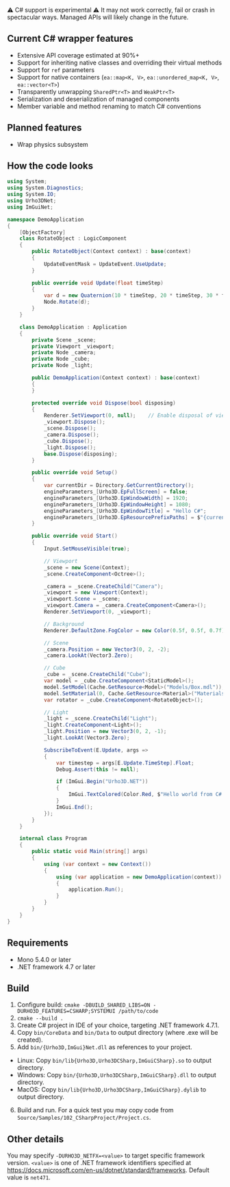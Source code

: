 ⚠️ C# support is experimental ⚠️ It may not work correctly, fail or crash in spectacular ways. Managed APIs will likely change in the future.

## Current C# wrapper features

* Extensive API coverage estimated at 90%+
* Support for inheriting native classes and overriding their virtual methods
* Support for `ref` parameters
* Support for native containers (`ea::map<K, V>`, `ea::unordered_map<K, V>`, `ea::vector<T>`)
* Transparently unwrapping `SharedPtr<T>` and `WeakPtr<T>`
* Serialization and deserialization of managed components
* Member variable and method renaming to match C# conventions

## Planned features

* Wrap physics subsystem

## How the code looks

```cs
using System;
using System.Diagnostics;
using System.IO;
using Urho3DNet;
using ImGuiNet;

namespace DemoApplication
{
    [ObjectFactory]
    class RotateObject : LogicComponent
    {
        public RotateObject(Context context) : base(context)
        {
            UpdateEventMask = UpdateEvent.UseUpdate;
        }

        public override void Update(float timeStep)
        {
            var d = new Quaternion(10 * timeStep, 20 * timeStep, 30 * timeStep);
            Node.Rotate(d);
        }
    }

    class DemoApplication : Application
    {
        private Scene _scene;
        private Viewport _viewport;
        private Node _camera;
        private Node _cube;
        private Node _light;

        public DemoApplication(Context context) : base(context)
        {
        }

        protected override void Dispose(bool disposing)
        {
            Renderer.SetViewport(0, null);    // Enable disposal of viewport by making it unreferenced by engine.
            _viewport.Dispose();
            _scene.Dispose();
            _camera.Dispose();
            _cube.Dispose();
            _light.Dispose();
            base.Dispose(disposing);
        }

        public override void Setup()
        {
            var currentDir = Directory.GetCurrentDirectory();
            engineParameters_[Urho3D.EpFullScreen] = false;
            engineParameters_[Urho3D.EpWindowWidth] = 1920;
            engineParameters_[Urho3D.EpWindowHeight] = 1080;
            engineParameters_[Urho3D.EpWindowTitle] = "Hello C#";
            engineParameters_[Urho3D.EpResourcePrefixPaths] = $"{currentDir};{currentDir}/..";
        }

        public override void Start()
        {
            Input.SetMouseVisible(true);

            // Viewport
            _scene = new Scene(Context);
            _scene.CreateComponent<Octree>();

            _camera = _scene.CreateChild("Camera");
            _viewport = new Viewport(Context);
            _viewport.Scene = _scene;
            _viewport.Camera = _camera.CreateComponent<Camera>();
            Renderer.SetViewport(0, _viewport);

            // Background
            Renderer.DefaultZone.FogColor = new Color(0.5f, 0.5f, 0.7f);

            // Scene
            _camera.Position = new Vector3(0, 2, -2);
            _camera.LookAt(Vector3.Zero);

            // Cube
            _cube = _scene.CreateChild("Cube");
            var model = _cube.CreateComponent<StaticModel>();
            model.SetModel(Cache.GetResource<Model>("Models/Box.mdl"));
            model.SetMaterial(0, Cache.GetResource<Material>("Materials/Stone.xml"));
            var rotator = _cube.CreateComponent<RotateObject>();

            // Light
            _light = _scene.CreateChild("Light");
            _light.CreateComponent<Light>();
            _light.Position = new Vector3(0, 2, -1);
            _light.LookAt(Vector3.Zero);

            SubscribeToEvent(E.Update, args =>
            {
                var timestep = args[E.Update.TimeStep].Float;
                Debug.Assert(this != null);

                if (ImGui.Begin("Urho3D.NET"))
                {
                    ImGui.TextColored(Color.Red, $"Hello world from C#.\nFrame time: {timestep}");
                }
                ImGui.End();
            });
        }
    }

    internal class Program
    {
        public static void Main(string[] args)
        {
            using (var context = new Context())
            {
                using (var application = new DemoApplication(context))
                {
                    application.Run();
                }
            }
        }
    }
}
```

## Requirements

* Mono 5.4.0 or later
* .NET framework 4.7 or later

## Build

1. Configure build: `cmake -DBUILD_SHARED_LIBS=ON -DURHO3D_FEATURES=CSHARP;SYSTEMUI /path/to/code`
2. `cmake --build .`
3. Create C# project in IDE of your choice, targeting .NET framework 4.7.1.
4. Copy `bin/CoreData` and `bin/Data` to output directory (where .exe will be created).
5. Add `bin/{Urho3D,ImGui}Net.dll` as references to your project.
  * Linux: Copy `bin/lib{Urho3D,Urho3DCSharp,ImGuiCSharp}.so` to output directory.
  * Windows: Copy `bin/{Urho3D,Urho3DCSharp,ImGuiCSharp}.dll` to output directory.
  * MacOS: Copy `bin/lib{Urho3D,Urho3DCSharp,ImGuiCSharp}.dylib` to output directory.
6. Build and run. For a quick test you may copy code from `Source/Samples/102_CSharpProject/Project.cs`.

## Other details

You may specify `-DURHO3D_NETFX=<value>` to target specific framework version. `<value>` is one of .NET framework identifiers specified at https://docs.microsoft.com/en-us/dotnet/standard/frameworks. Default value is `net471`.